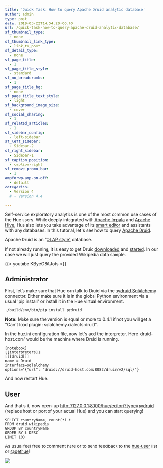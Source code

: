```yaml
---
title: 'Quick Task: How to query Apache Druid analytic database'
author: admin
type: post
date: 2019-03-22T14:54:28+00:00
url: /quick-task-how-to-query-apache-druid-analytic-database/
sf_thumbnail_type:
  - none
sf_thumbnail_link_type:
  - link_to_post
sf_detail_type:
  - none
sf_page_title:
  - 1
sf_page_title_style:
  - standard
sf_no_breadcrumbs:
  - 1
sf_page_title_bg:
  - none
sf_page_title_text_style:
  - light
sf_background_image_size:
  - cover
sf_social_sharing:
  - 1
sf_related_articles:
  - 1
sf_sidebar_config:
  - left-sidebar
sf_left_sidebar:
  - Sidebar-2
sf_right_sidebar:
  - Sidebar-1
sf_caption_position:
  - caption-right
sf_remove_promo_bar:
  - 1
ampforwp-amp-on-off:
  - default
categories:
  - Version 4
  # - Version 4.4

---
```

Self-service exploratory analytics is one of the most common use cases of the Hue users. While deeply integrated with [Apache Impala][1] and [Apache Hive][2], Hue also lets you take advantage of its [smart editor][3] and assistants with any databases. In this tutorial, let's see how to query [Apache Druid][4].

Apache Druid is an "[OLAP style"][5] database.

If not already running, it is easy to get Druid [downloaded][6] and [started][7]. In our case we will just query the provided Wikipedia data sample.


{{< youtube KByeO8AJots >}}


## Administrator

First, let's make sure that Hue can talk to Druid via the [pydruid SqlAlchemy][8] connector. Either make sure it is in the global Python environment via a usual 'pip install' or install it in the Hue virtual environment.

    ./build/env/bin/pip install pydruid

**Note:** Make sure the version is equal or more to 0.4.1 if not you will get a "Can't load plugin: sqlalchemy.dialects:druid".

In the hue.ini configuration file, now let's add the interpreter. Here 'druid-host.com' would be the machine where Druid is running.

    [notebook]
    [[interpreters]]
    [[[druid]]]
    name = Druid
    interface=sqlalchemy
    options='{"url": "druid://druid-host.com:8082/druid/v2/sql/"}'


And now restart Hue.

## User

And that's it, now open-up <http://127.0.0.1:8000/hue/editor/?type=pydruid> (replace host or port of your actual Hue) and you can start querying!

    SELECT countryName, count(*) t
    FROM druid.wikipedia
    GROUP BY countryName
    ORDER BY t DESC
    LIMIT 100

As usual feel free to comment here or to send feedback to the [hue-user][9] list or [@gethue][10]!

[<img src="https://cdn.gethue.com/uploads/2019/03/druid_querying.png"/>][11]

&nbsp;

 [1]: https://impala.apache.org/
 [2]: https://hive.apache.org/
 [3]: https://docs.gethue.com/user/querying/#editor
 [4]: http://druid.io/
 [5]: http://druid.io/docs/latest/design/index.html#what-is-druid
 [6]: http://druid.io/downloads.html
 [7]: http://druid.io/docs/latest/tutorials/index.html
 [8]: https://github.com/druid-io/pydruid
 [9]: http://groups.google.com/a/cloudera.org/group/hue-user
 [10]: https://twitter.com/gethue
 [11]: https://cdn.gethue.com/uploads/2019/03/druid_querying.png
